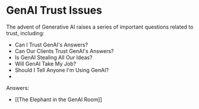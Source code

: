 # GenAI Trust Issues

The advent of Generative AI raises a series of important questions related to trust, including: 

- Can I Trust GenAI's Answers?
- Can Our Clients Trust GenAI's Answers?
- Is GenAI Stealing All Our Ideas? 
- Will GenAI Take My Job? 
- Should I Tell Anyone I'm Using GenAI? 
- 


Answers: 

- [[The Elephant in the GenAI Room]] 


